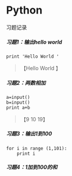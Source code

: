 # Python
习题记录

##### 习题1：输出hello world  
    print 'Hello World '   
   >【Hello World 】

##### 习题2：两数相加
    a=input()   
    b=input()  
    print a+b   
   >【9 10 19】 

##### 习题3：输出1到100
    for i in range (1,101):
        print i   

##### 习题4：1加到100的和 

